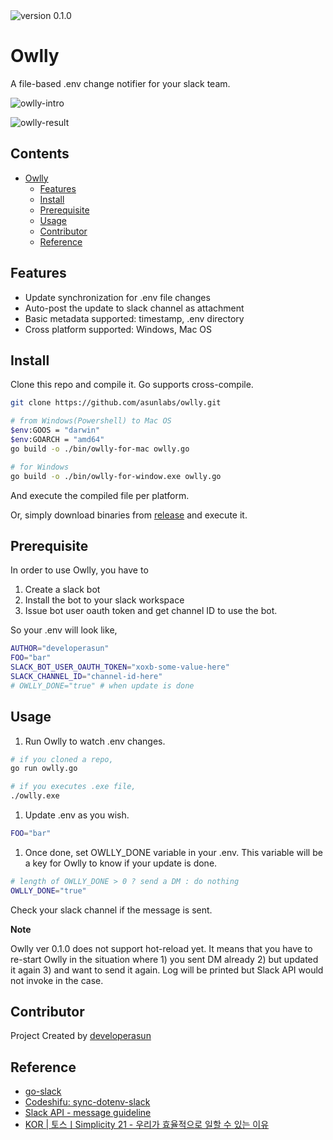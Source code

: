 <img src="https://img.shields.io/badge/version-v0.1.0-red" alt="version 0.1.0" />

# Owlly

A file-based .env change notifier for your slack team.

![owlly-intro](https://user-images.githubusercontent.com/83855174/198875029-f20bba16-66e6-48d2-9d06-9feaea8fe175.gif)

![owlly-result](https://user-images.githubusercontent.com/83855174/198875580-ba52d111-907a-43bf-8937-23b5558378a4.png)

## Contents

- [Owlly](#owlly)
  - [Features](#features)
  - [Install](#install)
  - [Prerequisite](#prerequisite)
  - [Usage](#usage)
  - [Contributor](#contributor)
  - [Reference](#reference)

## Features

- Update synchronization for .env file changes
- Auto-post the update to slack channel as attachment
- Basic metadata supported: timestamp, .env directory
- Cross platform supported: Windows, Mac OS

## Install

Clone this repo and compile it. Go supports cross-compile.

```sh
git clone https://github.com/asunlabs/owlly.git

# from Windows(Powershell) to Mac OS
$env:GOOS = "darwin"
$env:GOARCH = "amd64"
go build -o ./bin/owlly-for-mac owlly.go

# for Windows
go build -o ./bin/owlly-for-window.exe owlly.go
```

And execute the compiled file per platform.

Or, simply download binaries from [release](https://github.com/asunlabs/owlly/releases/tag/ver0.1.0) and execute it.

## Prerequisite

In order to use Owlly, you have to

1. Create a slack bot
2. Install the bot to your slack workspace
3. Issue bot user oauth token and get channel ID to use the bot.

So your .env will look like,

```sh
AUTHOR="developerasun"
FOO="bar"
SLACK_BOT_USER_OAUTH_TOKEN="xoxb-some-value-here"
SLACK_CHANNEL_ID="channel-id-here"
# OWLLY_DONE="true" # when update is done
```

## Usage

1. Run Owlly to watch .env changes.

```sh
# if you cloned a repo,
go run owlly.go

# if you executes .exe file,
./owlly.exe
```

1. Update .env as you wish.

```sh
FOO="bar"
```

1. Once done, set OWLLY_DONE variable in your .env. This variable will be a key for Owlly to know if your update is done.

```sh
# length of OWLLY_DONE > 0 ? send a DM : do nothing
OWLLY_DONE="true"
```

Check your slack channel if the message is sent.

**Note**

Owlly ver 0.1.0 does not support hot-reload yet. It means that you have to re-start Owlly in the situation where 1) you sent DM already 2) but updated it again 3) and want to send it again. Log will be printed but Slack API would not invoke in the case.

## Contributor

Project Created by [developerasun](https://github.com/developerasun)

## Reference

- [go-slack](https://pkg.go.dev/github.com/slack-go/slack#section-readme)
- [Codeshifu: sync-dotenv-slack](https://github.com/codeshifu/sync-dotenv-slack)
- [Slack API - message guideline](https://api.slack.com/best-practices/message-guidelines)
- [KOR | 토스ㅣSimplicity 21 - 우리가 효율적으로 일할 수 있는 이유](https://youtu.be/6OgMe0h9bJ8)
